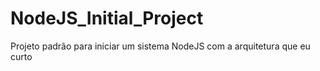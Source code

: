 # NodeJS_Initial_Project
Projeto padrão para iniciar um sistema NodeJS com a arquitetura que eu curto
